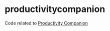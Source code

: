 # productivitycompanion

Code related to [Productivity Companion](https://play.google.com/store/apps/details?id=com.philosophia.producitivitycompanion&hl=en_US)
